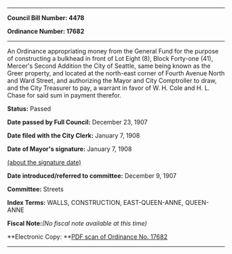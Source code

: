 

********

**Council Bill Number: 4478**
   
**Ordinance Number: 17682**
********

 An Ordinance appropriating money from the General Fund for the purpose of constructing a bulkhead in front of Lot Eight (8), Block Forty-one (41), Mercer's Second Addition the City of Seattle, same being known as the Greer property, and located at the north-east corner of Fourth Avenue North and Ward Street, and authorizing the Mayor and City Comptroller to draw, and the City Treasurer to pay, a warrant in favor of W. H. Cole and H. L. Chase for said sum in payment therefor.

**Status:** Passed
   
**Date passed by Full Council:** December 23, 1907
   
**Date filed with the City Clerk:** January 7, 1908
   
**Date of Mayor's signature:** January 7, 1908
   
[(about the signature date)](/~public/approvaldate.htm)
   
   
   
**Date introduced/referred to committee:** December 9, 1907
   
**Committee:** Streets
   
   
**Index Terms:** WALLS, CONSTRUCTION, EAST-QUEEN-ANNE, QUEEN-ANNE

**Fiscal Note:**_(No fiscal note available at this time)_

**Electronic Copy: **[PDF scan of Ordinance No. 17682](/~archives/Ordinances/Ord_17682.pdf)

********

